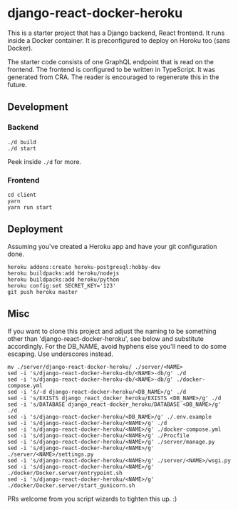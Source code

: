 # django-react-docker-heroku

This is a starter project that has a Django backend, React frontend. It runs inside a Docker container. It is preconfigured to deploy on Heroku too (sans Docker).

The starter code consists of one GraphQL endpoint that is read on the frontend. The frontend is configured to be written in TypeScript. It was generated from CRA. The reader is encouraged to regenerate this in the future.

## Development

### Backend

```
./d build
./d start
```

Peek inside `./d` for more.

### Frontend
```
cd client
yarn
yarn run start
```

## Deployment

Assuming you've created a Heroku app and have your git configuration done.

```
heroku addons:create heroku-postgresql:hobby-dev
heroku buildpacks:add heroku/nodejs
heroku buildpacks:add heroku/python
heroku config:set SECRET_KEY='123'
git push heroku master
```

## Misc

If you want to clone this project and adjust the naming to be something other than 'django-react-docker-heroku', see below and substitute accordingly. For the DB_NAME, avoid hyphens else you'll need to do some escaping. Use underscores instead.

```
mv ./server/django-react-docker-heroku/ ./server/<NAME>
sed -i 's/django-react-docker-heroku-db/<NAME>-db/g' ./d
sed -i 's/django-react-docker-heroku-db/<NAME>-db/g' ./docker-compose.yml
sed -i 's/-d django-react-docker-heroku/<DB_NAME>/g' ./d
sed -i 's/EXISTS django_react_docker_heroku/EXISTS <DB_NAME>/g' ./d
sed -i 's/DATABASE django_react-docker_heroku/DATABASE <DB_NAME>/g' ./d
sed -i 's/django-react-docker-heroku/<DB_NAME>/g' ./.env.example
sed -i 's/django-react-docker-heroku/<NAME>/g' ./d
sed -i 's/django-react-docker-heroku/<NAME>/g' ./docker-compose.yml
sed -i 's/django-react-docker-heroku/<NAME>/g' ./Procfile
sed -i 's/django-react-docker-heroku/<NAME>/g' ./server/manage.py
sed -i 's/django-react-docker-heroku/<NAME>/g' ./server/<NAME>/settings.py
sed -i 's/django-react-docker-heroku/<NAME>/g' ./server/<NAME>/wsgi.py
sed -i 's/django-react-docker-heroku/<NAME>/g' ./docker/Docker.server/entrypoint.sh
sed -i 's/django-react-docker-heroku/<NAME>/g' ./docker/Docker.server/start_gunicorn.sh
```

PRs welcome from you script wizards to tighten this up. :)



